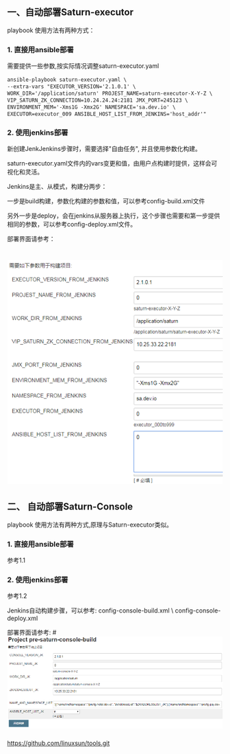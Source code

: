 
## 一、自动部署Saturn-executor 

playbook 使用方法有两种方式：

### 1. 直接用ansible部署

需要提供一些参数,按实际情况调整saturn-executor.yaml

```
ansible-playbook saturn-executor.yaml \ 
--extra-vars "EXECUTOR_VERSION='2.1.0.1' \
WORK_DIR='/application/saturn' PROJEST_NAME=saturn-executor-X-Y-Z \
VIP_SATURN_ZK_CONNECTION=10.24.24.24:2181 JMX_PORT=245123 \
ENVIRONMENT_MEM='-Xms1G -Xmx2G' NAMESPACE='sa.dev.io' \
EXECUTOR=executor_009 ANSIBLE_HOST_LIST_FROM_JENKINS='host_addr'"
```

### 2. 使用jenkins部署

新创建JenkJenkins步骤时，需要选择"自由任务", 并且使用参数化构建。

saturn-executor.yaml文件内的vars变更和值，由用户点构建时提供，这样会可视化和灵活。

Jenkins是主、从模式，构建分两步： 

一步是build构建，参数化构建的参数和值，可以参考config-build.xml文件

另外一步是deploy，会在jenkins从服务器上执行，这个步骤也需要和第一步提供相同的参数，可以参考config-deploy.xml文件。

部署界面请参考： 
# ![show](https://github.com/linuxsun/tools/blob/master/playbook/saturn/jenkins-saturn.png)


## 二、 自动部署Saturn-Console

playbook 使用方法有两种方式,原理与Saturn-executor类似。

### 1. 直接用ansible部署
参考1.1

### 2. 使用jenkins部署
参考1.2

Jenkins自动构建步骤，可以参考: config-console-build.xml \ config-console-deploy.xml

部署界面请参考:
#![show](https://github.com/linuxsun/tools/blob/master/playbook/saturn/saturn-console-build.png)

### 

https://github.com/linuxsun/tools.git
